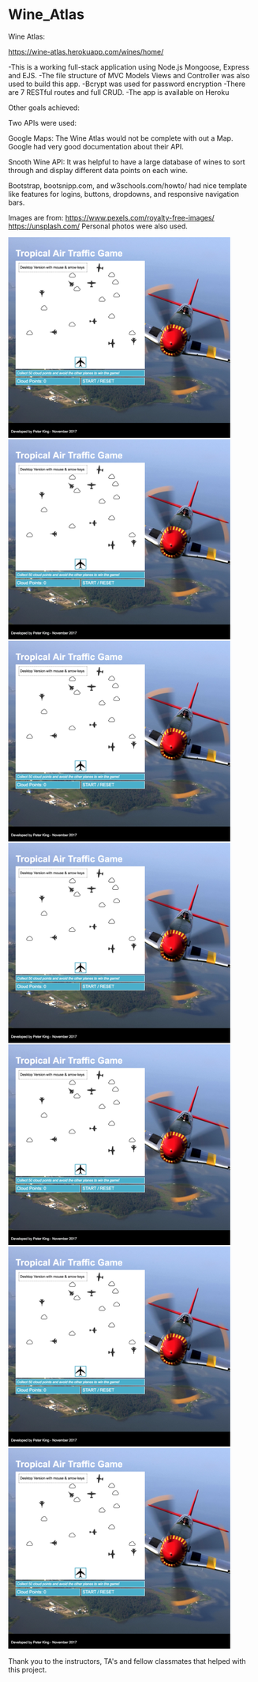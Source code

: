 # Wine_Atlas

Wine Atlas:

https://wine-atlas.herokuapp.com/wines/home/

-This is a working full-stack application using Node.js Mongoose, Express and EJS. -The file structure of MVC Models Views and Controller was also used to build this app.
-Bcrypt was used for password encryption
-There are 7 RESTful routes and full CRUD.
-The app is available on Heroku


Other goals achieved:

Two APIs were used:

Google Maps:
The Wine Atlas would not be complete with out a Map. Google had very good documentation about their API.

Snooth Wine API:
It was helpful to have a large database of wines to sort through and display different data points on each wine.

Bootstrap, bootsnipp.com, and w3schools.com/howto/ had nice template like features for logins, buttons, dropdowns, and responsive navigation bars.

Images are from:
https://www.pexels.com/royalty-free-images/
https://unsplash.com/
Personal photos were also used.

<img src="https://github.com/snowbrdking26/Tropical_Air_Traffic_Game/blob/master/img/mainscreenshot3.png" width="450">

<img src="https://github.com/snowbrdking26/Tropical_Air_Traffic_Game/blob/master/img/mainscreenshot3.png" width="450">

<img src="https://github.com/snowbrdking26/Tropical_Air_Traffic_Game/blob/master/img/mainscreenshot3.png" width="450">

<img src="https://github.com/snowbrdking26/Tropical_Air_Traffic_Game/blob/master/img/mainscreenshot3.png" width="450">

<img src="https://github.com/snowbrdking26/Tropical_Air_Traffic_Game/blob/master/img/mainscreenshot3.png" width="450">

<img src="https://github.com/snowbrdking26/Tropical_Air_Traffic_Game/blob/master/img/mainscreenshot3.png" width="450">

<img src="https://github.com/snowbrdking26/Tropical_Air_Traffic_Game/blob/master/img/mainscreenshot3.png" width="450">







Thank you to the instructors, TA's and fellow classmates that helped with this project.